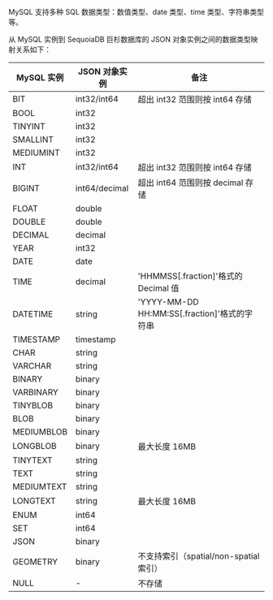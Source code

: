 
MySQL 支持多种 SQL 数据类型：数值类型、date 类型、time 类型、字符串类型等。

从 MySQL 实例到 SequoiaDB 巨杉数据库的 JSON 对象实例之间的数据类型映射关系如下：

| MySQL 实例 | JSON 对象实例| 备注                                         |
| ---------- | ------------ | -------------------------------------------- |
| BIT        | int32/int64     | 超出 int32 范围则按 int64 存储                  |
| BOOL       | int32          |                                              |
| TINYINT    | int32          |                                              |
| SMALLINT   | int32          |                                              |
| MEDIUMINT  | int32          |                                              |
| INT        | int32/int64     | 超出 int32 范围则按 int64 存储                  |
| BIGINT     | int64/decimal | 超出 int64 范围则按 decimal 存储              |
| FLOAT      | double       |                                              |
| DOUBLE     | double       |                                              |
| DECIMAL    | decimal      |                                              |
| YEAR       | int32          |                                              |
| DATE       | date         |                                              |
| TIME       | decimal      | 'HHMMSS[.fraction]'格式的 Decimal 值         |
| DATETIME   | string       | 'YYYY-MM-DD HH:MM:SS[.fraction]'格式的字符串 |
| TIMESTAMP  | timestamp    |                                              |
| CHAR       | string       |                                              |
| VARCHAR    | string       |                                              |
| BINARY     | binary       |                                              |
| VARBINARY  | binary       |                                              |
| TINYBLOB   | binary       |                                              |
| BLOB       | binary       |                                              |
| MEDIUMBLOB | binary       |                                              |
| LONGBLOB   | binary       | 最大长度 16MB                                 |
| TINYTEXT   | string       |                                              |
| TEXT       | string       |                                              |
| MEDIUMTEXT | string       |                                              |
| LONGTEXT   | string       | 最大长度 16MB                                 |
| ENUM       | int64          |                                              |
| SET        | int64          |                                              |
| JSON       | binary       |                                              |
| GEOMETRY   | binary       | 不支持索引（spatial/non-spatial 索引）       |
| NULL       | -            | 不存储                                       |
